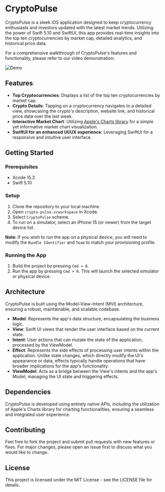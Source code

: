 # CryptoPulse

CryptoPulse is a sleek iOS application designed to keep cryptocurrency enthusiasts and investors updated with the latest market trends. Utilizing the power of Swift 5.10 and SwiftUI, this app provides real-time insights into the top ten cryptocurrencies by market cap, detailed analytics, and historical price data.

For a comprehensive walkthrough of CryptoPulse's features and functionality, please refer to our video demonstration: 

![Demo](demo.gif)

## Features

- **Top Cryptocurrencies**: Displays a list of the top ten cryptocurrencies by market cap.
- **Crypto Details**: Tapping on a cryptocurrency navigates to a detailed view, showcasing the crypto's description, website link, and historical price data over the last week.
- **Interactive Market Chart**: Utilizing [Apple's Charts library](https://developer.apple.com/documentation/charts) for a simple yet informative market chart visualization.
- **SwiftUI for an enhanced UI/UX experience**: Leveraging SwiftUI for a responsive and intuitive user interface.

## Getting Started

### Prerequisites

- Xcode 15.3
- Swift 5.10

### Setup

1. Clone the repository to your local machine.
2. Open `crypto-pulse.xcworkspace` in Xcode.
3. Select `CryptoPulse` scheme.
4. To run on a simulator, select an iPhone 15 (or newer) from the target device list.

**Note**: If you wish to run the app on a physical device, you will need to modify the `Bundle Identifier` and `Team` to match your provisioning profile.

### Running the App

1. Build the project by pressing `Cmd + B`.
2. Run the app by pressing `Cmd + R`. This will launch the selected simulator or physical device.

## Architecture

CryptoPulse is built using the Model-View-Intent (MVI) architecture, ensuring a robust, maintainable, and scalable codebase.

- **Model**: Represents the app's data structure, encapsulating the business logic.
- **View**: Swift UI views that render the user interface based on the current state.
- **Intent**: User actions that can mutate the state of the application, processed by the ViewModel.
- **Effect**: Represents the side effects of processing user intents within the application. Unlike state changes, which directly modify the UI's appearance or data, effects typically handle operations that have broader implications for the app's functionality.
- **ViewModel**: Acts as a bridge between the View's intents and the app's Model, managing the UI state and triggering effects.

## Dependencies

CryptoPulse is developed using entirely native APIs, including the utilization of Apple's Charts library for charting functionalities, ensuring a seamless and integrated user experience.

## Contributing

Feel free to fork the project and submit pull requests with new features or fixes. For major changes, please open an issue first to discuss what you would like to change.

## License

This project is licensed under the MIT License - see the LICENSE file for details.